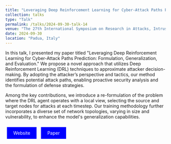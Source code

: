 ```yaml
---
title: "Leveraging Deep Reinforcement Learning for Cyber-Attack Paths Prediction: Formulation, Generalization, and Evaluation"
collection: talks
type: "Talk"
permalink: /talks/2024-09-30-talk-14
venue: "The 27th International Symposium on Research in Attacks, Intrusions and Defenses"
date: 2024-09-30
location: "Padua, Italy"
---
```


In this talk, I presented my paper titled "Leveraging Deep Reinforcement Learning for Cyber-Attack Paths Prediction: Formulation, Generalization, and Evaluation." We propose a novel approach that utilizes Deep Reinforcement Learning (DRL) techniques to approximate attacker decision-making. By adopting the attacker’s perspective and tactics, our method identifies potential attack paths, enabling proactive security analysis and the formulation of defense strategies.

Among the key contributions, we introduce a re-formulation of the problem where the DRL agent operates with a local view, selecting the source and target nodes for attacks at each timestep. Our training methodology further incorporates a diverse set of network topologies, varying in size and vulnerability, to enhance the model's generalization capabilities.

<a href="https://raid2024.github.io" style="background-color: blue; color: white; padding: 10px 20px; text-align: center; text-decoration: none; display: inline-block; margin: 10px 5px; cursor: pointer;">Website</a>
<a href="https://dl.acm.org/doi/10.1145/3678890.3678902" style="background-color: blue; color: white; padding: 10px 20px; text-align: center; text-decoration: none; display: inline-block; margin: 10px 5px; cursor: pointer;">Paper</a>
